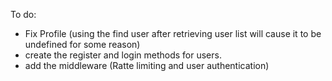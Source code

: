 To do:

- Fix Profile (using the find user after retrieving user list will cause it to be undefined for some reason)
- create the register and login methods for users.
- add the middleware (Ratte limiting and user authentication)
